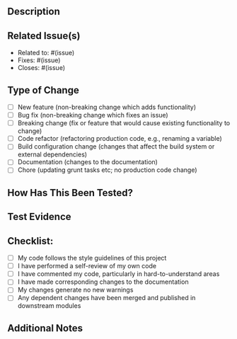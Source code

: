 ## Description
<!--- Provide a general summary of your changes in the Title above -->

## Related Issue(s)
<!--- This project only accepts pull requests related to open issues -->
<!--- If suggesting a new feature or change, please discuss it in an issue first -->
<!--- If fixing a bug, there should be an issue describing it with steps to reproduce -->
<!--- Please link to the issue using one of the below options: -->
- Related to: #(issue)
- Fixes: #(issue)
- Closes: #(issue)

## Type of Change

- [ ] New feature (non-breaking change which adds functionality)
- [ ] Bug fix (non-breaking change which fixes an issue)
- [ ] Breaking change (fix or feature that would cause existing functionality to change)
- [ ] Code refactor (refactoring production code, e.g., renaming a variable)
- [ ] Build configuration change (changes that affect the build system or external dependencies)
- [ ] Documentation (changes to the documentation)
- [ ] Chore (updating grunt tasks etc; no production code change)

## How Has This Been Tested?
<!--- Please describe in detail how you tested your changes. -->
<!--- Include details of your testing environment, tests ran to see how -->
<!--- your change affects existing areas of the code, etc. -->

## Test Evidence
<!--- Provide any screenshots, GIFs, or screen recordings that capture the new behavior of the change if applicable -->

## Checklist:
- [ ] My code follows the style guidelines of this project
- [ ] I have performed a self-review of my own code
- [ ] I have commented my code, particularly in hard-to-understand areas
- [ ] I have made corresponding changes to the documentation
- [ ] My changes generate no new warnings
- [ ] Any dependent changes have been merged and published in downstream modules

## Additional Notes
<!--- Any additional notes you have for reviewers -->
